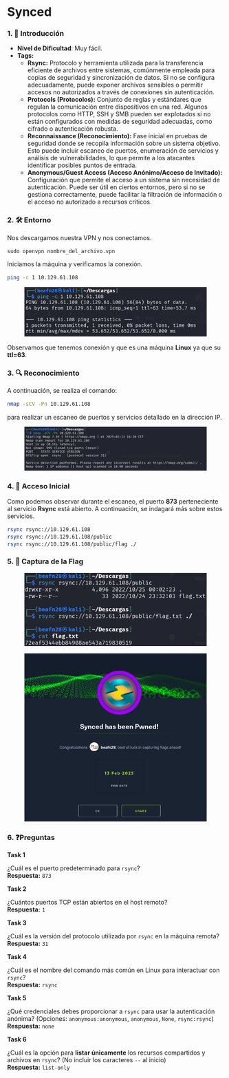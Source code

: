 # Synced

### 1. 📝 **Introducción**

* **Nivel de Dificultad**: Muy fácil.
* **Tags:**&#x20;
  * **Rsync:** Protocolo y herramienta utilizada para la transferencia eficiente de archivos entre sistemas, comúnmente empleada para copias de seguridad y sincronización de datos. Si no se configura adecuadamente, puede exponer archivos sensibles o permitir accesos no autorizados a través de conexiones sin autenticación.
  * **Protocols (Protocolos):** Conjunto de reglas y estándares que regulan la comunicación entre dispositivos en una red. Algunos protocolos como HTTP, SSH y SMB pueden ser explotados si no están configurados con medidas de seguridad adecuadas, como cifrado o autenticación robusta.
  * **Reconnaissance (Reconocimiento):** Fase inicial en pruebas de seguridad donde se recopila información sobre un sistema objetivo. Esto puede incluir escaneo de puertos, enumeración de servicios y análisis de vulnerabilidades, lo que permite a los atacantes identificar posibles puntos de entrada.
  * **Anonymous/Guest Access (Acceso Anónimo/Acceso de Invitado):** Configuración que permite el acceso a un sistema sin necesidad de autenticación. Puede ser útil en ciertos entornos, pero si no se gestiona correctamente, puede facilitar la filtración de información o el acceso no autorizado a recursos críticos.

### 2. 🛠️ **Entorno**

Nos descargamos nuestra VPN y nos conectamos.

```
sudo openvpn nombre_del_archivo.vpn
```

Iniciamos la máquina y verificamos la conexión.

```bash
ping -c 1 10.129.61.108
```

<figure><img src="../../../.gitbook/assets/image (1181).png" alt=""><figcaption></figcaption></figure>

Observamos que tenemos conexión y que es una máquina **Linux** ya que su **ttl=63**.

### 3. 🔍 **Reconocimiento**

A continuación, se realiza el comando:

```bash
nmap -sCV -Pn 10.129.61.108
```

para realizar un escaneo de puertos y servicios detallado en la dirección IP.

<figure><img src="../../../.gitbook/assets/image (1182).png" alt=""><figcaption></figcaption></figure>

### 4. 🚪 **Acceso Inicial**

Como podemos observar durante el escaneo, el puerto **873** perteneciente al servicio **Rsync** está abierto. A continuación, se indagará más sobre estos servicios.

```bash
rsync rsync://10.129.61.108
rsync rsync://10.129.61.108/public
rsync rsync://10.129.61.108/public/flag ./
```

### 5. 🔑 **Captura de la Flag**

<figure><img src="../../../.gitbook/assets/image (1183).png" alt=""><figcaption></figcaption></figure>

<figure><img src="../../../.gitbook/assets/image (1184).png" alt=""><figcaption></figcaption></figure>

### 6. ❓Preguntas

**Task 1**

¿Cuál es el puerto predeterminado para `rsync`?\
**Respuesta:** `873`

**Task 2**

¿Cuántos puertos TCP están abiertos en el host remoto?\
**Respuesta:** `1`

**Task 3**

¿Cuál es la versión del protocolo utilizada por `rsync` en la máquina remota?\
**Respuesta:** `31`

**Task 4**

¿Cuál es el nombre del comando más común en Linux para interactuar con `rsync`?\
**Respuesta:** `rsync`

**Task 5**

¿Qué credenciales debes proporcionar a `rsync` para usar la autenticación anónima? (Opciones: `anonymous:anonymous`, `anonymous`, `None`, `rsync:rsync`)\
**Respuesta:** `none`

**Task 6**

¿Cuál es la opción para **listar únicamente** los recursos compartidos y archivos en `rsync`? (No incluir los caracteres `--` al inicio)\
**Respuesta:** `list-only`
